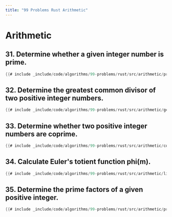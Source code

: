 ```yaml
---
title: "99 Problems Rust Arithmetic"
---
```


# Arithmetic

## 31. Determine whether a given integer number is prime.

```rs
{{# include _include/code/algorithms/99-problems/rust/src/arithmetic/prime.rs }}
```

## 32. Determine the greatest common divisor of two positive integer numbers.

```rs
{{# include _include/code/algorithms/99-problems/rust/src/arithmetic/gcd.rs }}
```

## 33. Determine whether two positive integer numbers are coprime.

```rs
{{# include _include/code/algorithms/99-problems/rust/src/arithmetic/coprime.rs }}
```

## 34. Calculate Euler\'s totient function phi(m).

```rs
{{# include _include/code/algorithms/99-problems/rust/src/arithmetic/list_primes.rs }}
```

## 35. Determine the prime factors of a given positive integer.

```rs
{{# include _include/code/algorithms/99-problems/rust/src/arithmetic/prime_factors.rs }}
```

